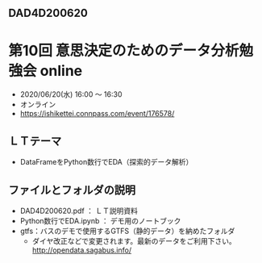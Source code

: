 ## DAD4D200620
# 第10回 意思決定のためのデータ分析勉強会 online

- 2020/06/20(水) 16:00 〜 16:30
- オンライン
- https://ishikettei.connpass.com/event/176578/

## ＬＴテーマ
- DataFrameをPython数行でEDA（探索的データ解析）

## ファイルとフォルダの説明
- DAD4D200620.pdf ： ＬＴ説明資料
- Python数行でEDA.ipynb ： デモ用のノートブック
- gtfs：バスのデモで使用するGTFS（静的データ）を納めたフォルダ
  * ダイヤ改正などで変更されます。最新のデータをご利用下さい。
    http://opendata.sagabus.info/
